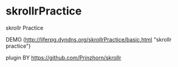 skrollrPractice
===============

skrollr Practice

DEMO (http://liferpg.dyndns.org/skrollrPractice/basic.html "skrollr practice")

plugin BY https://github.com/Prinzhorn/skrollr



